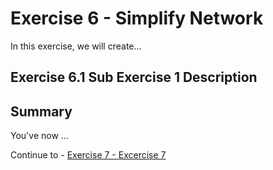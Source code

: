 # Exercise 6 - Simplify Network

In this exercise, we will create...

## Exercise 6.1 Sub Exercise 1 Description <a name="subex1"></a>

## Summary

You've now ...

Continue to - [Exercise 7 - Excercise 7 ](../ex7/README.md)